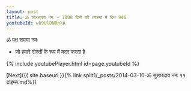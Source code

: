 ```yaml
---
layout: post
title: ॐ जलसयय नमः - 1008 दिनों की तपस्या में दिन 940
youtubeId: wk9UlDNRnkA
---
```

 
 
 ॐ पक्ष रूपया नमः  
 
 -  जो हमारे दोस्तों के रूप में मदद करता है 
 
  
 
  
 
 
 
 
 
 


{% include youtubePlayer.html id=page.youtubeId %}
 
[Next]({{ site.baseurl }}{% link  split1/_posts/2014-03-10-ॐ सुसारदाय नमः ११ टाइम्स.md%})
 
